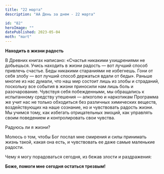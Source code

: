 ```yaml
---
title: "22 марта"
description: "АА День за днем - 22 марта"

id: "82"
heroImage: ""
datePublished: 2023-05-04
moth: "mart"
---
```


**Находить в жизни радость**

В Древних книгах написано: «Счастья никакими ухищрениями не добьешься. Учись
находить в жизни радость — вот лучший способ привлечь счастье. Беды никакими
стараниями не избегнешь. Гони от себя злобу — вот лучший способ держаться
вдали от беды». Раньше многие из нас думали, что наш мир состоит лишь из злобы
и страданий, поскольку все события в жизни приносили нам лишь боль и
разочарование. Чувствуя себя побежденными, мы обращались к испытанному
средству утешения — алкоголю и наркотикам Программа же учит нас не только
обходиться без различных химических веществ, воздействующих на наше сознание,
но и чувствовать радость жизни. Мы учимся тому, как избегать отрицательных
эмоций, как управлять своим поведением и контролировать свои чувства.

Радуюсь ли я жизни?

Молюсь о том, чтобы Бог послал мне смирения и силы принимать жизнь такой,
какая она есть, и чувствовать ее даже самые маленькие радости.

Чему я могу порадоваться сегодня, из бежав злости и раздражения:

**Боже, помоги мне сегодня остаться трезвым!**
